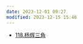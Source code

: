 ```yaml
---
date: 2023-12-01 09:27
modified: 2023-12-15 15:46
---
```

- [118.杨辉三角](https://leetcode.cn/problems/pascals-triangle/)
